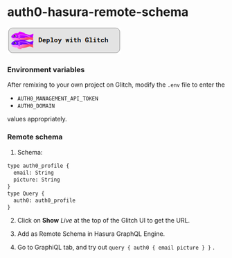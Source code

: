 # auth0-hasura-remote-schema

[![DEPLOY TO GLITCH](https://raw.githubusercontent.com/hasura/graphql-engine/master/community/boilerplates/auth-webhooks/nodejs-express/assets/deploy-glitch.png)](https://glitch.com/~auth0-hasura-remote-schema)

### Environment variables
After remixing to your own project on Glitch, modify the `.env` file to enter the 
- `AUTH0_MANAGEMENT_API_TOKEN`
- `AUTH0_DOMAIN` 

values appropriately.

### Remote schema
1. Schema:

```
type auth0_profile {
  email: String
  picture: String
}
type Query {
  auth0: auth0_profile
}
```

2. Click on **Show** *Live* at the top of the Glitch UI to get the URL.

3. Add as Remote Schema in Hasura GraphQL Engine.

4. Go to GraphiQL tab, and try out `query { auth0 { email picture } }` .

